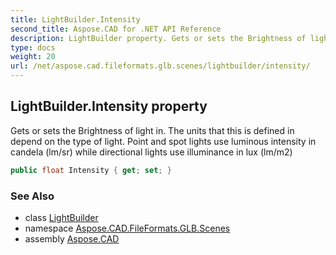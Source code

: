 ```yaml
---
title: LightBuilder.Intensity
second_title: Aspose.CAD for .NET API Reference
description: LightBuilder property. Gets or sets the Brightness of light in. The units that this is defined in depend on the type of light. Point and spot lights use luminous intensity in candela lm/sr while directional lights use illuminance in lux lm/m2
type: docs
weight: 20
url: /net/aspose.cad.fileformats.glb.scenes/lightbuilder/intensity/
---
```

## LightBuilder.Intensity property

Gets or sets the Brightness of light in. The units that this is defined in depend on the type of light. Point and spot lights use luminous intensity in candela (lm/sr) while directional lights use illuminance in lux (lm/m2)

```csharp
public float Intensity { get; set; }
```

### See Also

* class [LightBuilder](../)
* namespace [Aspose.CAD.FileFormats.GLB.Scenes](../../lightbuilder/)
* assembly [Aspose.CAD](../../../)


